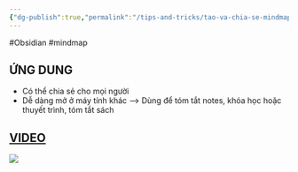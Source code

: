 ```yaml
---
{"dg-publish":true,"permalink":"/tips-and-tricks/tao-va-chia-se-mindmap/","dgPassFrontmatter":true,"noteIcon":"1"}
---
```


#Obsidian #mindmap


## ỨNG DUNG
- Có thể chia sẻ cho mọi người
- Dễ dàng mở ở máy tính khác
--> Dùng để tóm tắt notes, khóa học hoặc thuyết trình, tóm tắt sách
## [VIDEO](https://www.facebook.com/groups/219067851029823/posts/330044483265492/) 

![](https://i.imgur.com/5IUb938.png)
